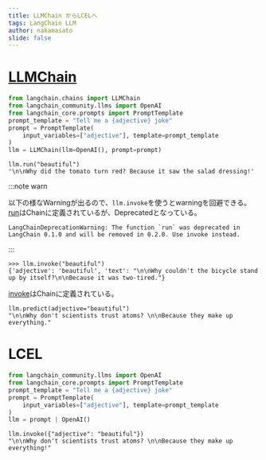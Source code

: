 ```yaml
---
title: LLMChain からLCELへ
tags: LangChain LLM
author: nakamasato
slide: false
---
```

# [LLMChain](https://api.python.langchain.com/en/latest/chains/langchain.chains.llm.LLMChain.html)

```py
from langchain.chains import LLMChain
from langchain_community.llms import OpenAI
from langchain_core.prompts import PromptTemplate
prompt_template = "Tell me a {adjective} joke"
prompt = PromptTemplate(
    input_variables=["adjective"], template=prompt_template
)
llm = LLMChain(llm=OpenAI(), prompt=prompt)
```

```
llm.run("beautiful")
'\n\nWhy did the tomato turn red? Because it saw the salad dressing!'
```

:::note warn

以下の様なWarningが出るので、`llm.invoke`を使うとwarningを回避できる。[run](https://api.python.langchain.com/en/latest/_modules/langchain/chains/base.html#Chain.run)はChainに定義されているが、Deprecatedとなっている。

```
LangChainDeprecationWarning: The function `run` was deprecated in LangChain 0.1.0 and will be removed in 0.2.0. Use invoke instead.
```
:::

```
>>> llm.invoke("beautiful")
{'adjective': 'beautiful', 'text': "\n\nWhy couldn't the bicycle stand up by itself?\n\nBecause it was two-tired."}
```

[invoke](https://api.python.langchain.com/en/latest/_modules/langchain/chains/base.html#Chain.invoke)はChainに定義されている。

```
llm.predict(adjective="beautiful")
"\n\nWhy don't scientists trust atoms? \n\nBecause they make up everything."
```

# LCEL

```py
from langchain_community.llms import OpenAI
from langchain_core.prompts import PromptTemplate
prompt_template = "Tell me a {adjective} joke"
prompt = PromptTemplate(
    input_variables=["adjective"], template=prompt_template
)
llm = prompt | OpenAI()
```

```
llm.invoke({"adjective": "beautiful"})
"\n\nWhy don't scientists trust atoms? \n\nBecause they make up everything!"
```

